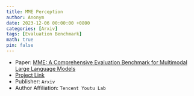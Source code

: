 ```yaml
---
title: MME Perception
author: Anonym
date: 2023-12-06 00:00:00 +0800
categories: [Arxiv]
tags: [Evaluation Benchmark]
math: true
pin: false
---
```


- Paper: [MME: A Comprehensive Evaluation Benchmark for Multimodal Large Language Models](https://arxiv.org/abs/2306.13394)
- [Project Link](https://github.com/BradyFU/Awesome-Multimodal-Large-Language-Models)
- Publisher: `Arxiv`
- Author Affiliation: `Tencent Youtu Lab`
